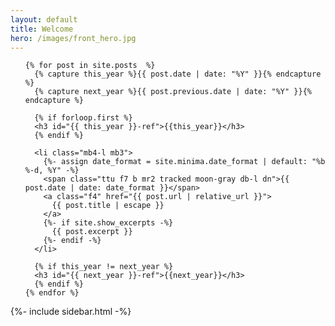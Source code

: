 ```yaml
---
layout: default
title: Welcome
hero: /images/front_hero.jpg
---
```


<div class="w-70-l fl pr4">
  <ul class="list pa0">

    {% for post in site.posts  %}
      {% capture this_year %}{{ post.date | date: "%Y" }}{% endcapture %}
      {% capture next_year %}{{ post.previous.date | date: "%Y" }}{% endcapture %}

      {% if forloop.first %}
      <h3 id="{{ this_year }}-ref">{{this_year}}</h3>
      {% endif %}

      <li class="mb4-l mb3">
        {%- assign date_format = site.minima.date_format | default: "%b %-d, %Y" -%}
        <span class="ttu f7 b mr2 tracked moon-gray db-l dn">{{ post.date | date: date_format }}</span>
        <a class="f4" href="{{ post.url | relative_url }}">
          {{ post.title | escape }}
        </a>
        {%- if site.show_excerpts -%}
          {{ post.excerpt }}
        {%- endif -%}
      </li>

      {% if this_year != next_year %}
      <h3 id="{{ next_year }}-ref">{{next_year}}</h3>
      {% endif %}
    {% endfor %}
    
  </ul>
</div>

{%- include sidebar.html -%}
